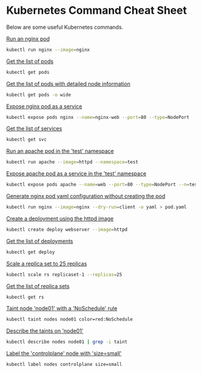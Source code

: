 
# Kubernetes Command Cheat Sheet

Below are some useful Kubernetes commands.

[ Run an nginx pod](#)
```bash
kubectl run nginx --image=nginx
```
[ Get the list of pods](#)
```bash
kubectl get pods
```
[Get the list of pods with detailed node information](#)

```bash
kubectl get pods -o wide
```
[Expose nginx pod as a service](#)

```bash
kubectl expose pods nginx --name=nginx-web --port=80 --type=NodePort
```
[Get the list of services](#)

```bash
kubectl get svc
```
[Run an apache pod in the 'test' namespace](#)

```bash
kubectl run apache --image=httpd --namespace=test
```
[Expose apache pod as a service in the 'test' namespace](#)

```bash
kubectl expose pods apache --name=web --port=80 --type=NodePort --n=test
```
[Generate nginx pod yaml configuration without creating the pod](#)

```bash
kubectl run nginx --image=nginx --dry-run=client -o yaml > pod.yaml
```
[Create a deployment using the httpd image](#)

```bash
kubectl create deploy webserver --image=httpd
```
[Get the list of deployments](#)

```bash
kubectl get deploy
```
[Scale a replica set to 25 replicas](#)

```bash
kubectl scale rs replicaset-1 --replicas=25
```
[Get the list of replica sets](#)

```bash
kubectl get rs
```
[Taint node 'node01' with a 'NoSchedule' rule](#)

```bash
kubectl taint nodes node01 color=red:NoSchedule
```
[Describe the taints on 'node01'](#)

```bash
kubectl describe nodes node01 | grep -i taint
```
[Label the 'controlplane' node with 'size=small'](#)

```bash
kubectl label nodes controlplane size=small
```
